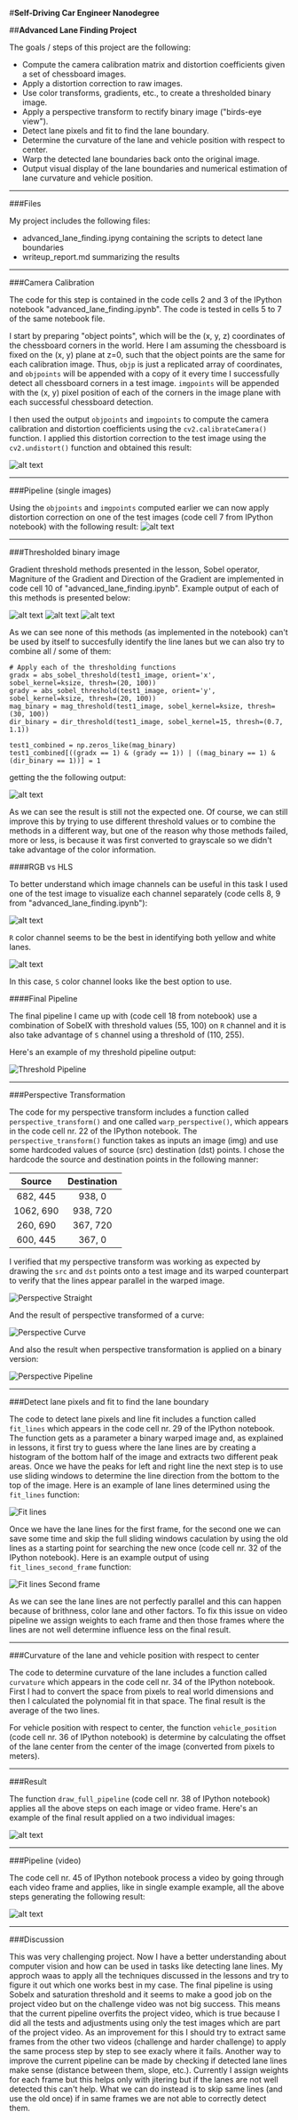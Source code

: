 #**Self-Driving Car Engineer Nanodegree**

##**Advanced Lane Finding Project**

The goals / steps of this project are the following:

* Compute the camera calibration matrix and distortion coefficients given a set of chessboard images.
* Apply a distortion correction to raw images.
* Use color transforms, gradients, etc., to create a thresholded binary image.
* Apply a perspective transform to rectify binary image ("birds-eye view").
* Detect lane pixels and fit to find the lane boundary.
* Determine the curvature of the lane and vehicle position with respect to center.
* Warp the detected lane boundaries back onto the original image.
* Output visual display of the lane boundaries and numerical estimation of lane curvature and vehicle position.

[//]: # (Image References)

[image1]: ./output_images/chess_undistort.png "Chess Undistorted"
[image2]: ./output_images/test1_undistort.png "Test1 Undistorted"
[image3]: ./output_images/rgb_channels.png "RGB Channels"
[image4]: ./output_images/hls_channels.png "HLS Channels"
[image5]: ./output_images/sobelx_threshold.png "Threshold Sobelx"
[image6]: ./output_images/magnitude_threshold.png "Threshold Magnitude"
[image7]: ./output_images/direction_threshold.png "Threshold Direction"
[image8]: ./output_images/combined_threshold.png "Threshold Combined"
[image9]: ./output_images/pipeline_threshold.png "Threshold Pipeline"

[image10]: ./output_images/perspective_straight.png "Perspective Straight"
[image11]: ./output_images/perspective_curve.png "Perspective Curve"
[image12]: ./output_images/perspective_pipeline.png "Perspective Pipeline"

[image13]: ./output_images/fitline_perspective.png "Fit lines"
[image14]: ./output_images/fitline_perspective_second.png "Fit lines Second frame"
[image15]: ./output_images/curvature_position.png "Curvature & Position"

[video1]: ./output_images/project_video_result.gif "Video Result"

---
###Files

My project includes the following files:
* advanced_lane_finding.ipyng containing the scripts to detect lane boundaries
* writeup_report.md summarizing the results

---

###Camera Calibration

The code for this step is contained in the code cells 2 and 3 of the IPython notebook "advanced_lane_finding.ipynb". The code is tested in cells 5 to 7 of the same notebook file.

I start by preparing "object points", which will be the (x, y, z) coordinates of the chessboard corners in the world. Here I am assuming the chessboard is fixed on the (x, y) plane at z=0, such that the object points are the same for each calibration image.  Thus, `objp` is just a replicated array of coordinates, and `objpoints` will be appended with a copy of it every time I successfully detect all chessboard corners in a test image.  `imgpoints` will be appended with the (x, y) pixel position of each of the corners in the image plane with each successful chessboard detection.

I then used the output `objpoints` and `imgpoints` to compute the camera calibration and distortion coefficients using the `cv2.calibrateCamera()` function.  I applied this distortion correction to the test image using the `cv2.undistort()` function and obtained this result:

![alt text][image1]

---

###Pipeline (single images)

Using the `objpoints` and `imgpoints` computed earlier we can now apply distortion correction on one of the test images (code cell 7 from IPython notebook) with the following result:
![alt text][image2]

---

###Thresholded binary image

Gradient threshold methods presented in the lesson, Sobel operator, Magniture of the Gradient and Direction of the Gradient are implemented in code cell 10 of "advanced_lane_finding.ipynb".
Example output of each of this methods is presented below:

![alt text][image5]
![alt text][image6]
![alt text][image7]

As we can see none of this methods (as implemented in the notebook) can't be used by itself to succesfully identify the line lanes but we can also try to combine all / some of them:

```
# Apply each of the thresholding functions
gradx = abs_sobel_threshold(test1_image, orient='x', sobel_kernel=ksize, thresh=(20, 100))
grady = abs_sobel_threshold(test1_image, orient='y', sobel_kernel=ksize, thresh=(20, 100))
mag_binary = mag_threshold(test1_image, sobel_kernel=ksize, thresh=(30, 100))
dir_binary = dir_threshold(test1_image, sobel_kernel=15, thresh=(0.7, 1.1))

test1_combined = np.zeros_like(mag_binary)
test1_combined[((gradx == 1) & (grady == 1)) | ((mag_binary == 1) & (dir_binary == 1))] = 1
```

getting the the following output:

![alt text][image8]

As we can see the result is still not the expected one. Of course, we can still improve this by trying to use different threshold values or to combine the methods in a different way, but one of the reason why those methods failed, more or less, is because it was first converted to grayscale so we didn't take advantage of the color information.

####RGB vs HLS

To better understand which image channels can be useful in this task I used one of the test image to visualize each channel separately (code cells 8, 9 from "advanced_lane_finding.ipynb"):

![alt text][image3]

`R` color channel seems to be the best in identifying both yellow and white lanes.

![alt text][image4]

In this case, `S` color channel looks like the best option to use.


####Final Pipeline

The final pipeline I came up with (code cell 18 from notebook) use a combination of SobelX with threshold values (55, 100) on `R` channel and it is also take advantage of `S` channel using a threshold of (110, 255).

Here's an example of my threshold pipeline output:

![][image9]

---

###Perspective Transformation

The code for my perspective transform includes a function called `perspective_transform()` and one called `warp_perspective()`, which appears in the code cell nr. 22 of the IPython notebook. The `perspective_transform()` function takes as inputs an image (img) and use some hardcoded values of source (src) destination (dst) points. I chose the hardcode the source and destination points in the following manner:

| Source        | Destination   |
|:-------------:|:-------------:|
|  682, 445     | 938, 0        |
| 1062, 690     | 938, 720      |
|  260, 690     | 367, 720      |
|  600, 445     | 367, 0        |

I verified that my perspective transform was working as expected by drawing the `src` and `dst` points onto a test image and its warped counterpart to verify that the lines appear parallel in the warped image.

![][image10]

And the result of perspective transformed of a curve:

![][image11]

And also the result when perspective transformation is applied on a binary version:

![][image12]

---

###Detect lane pixels and fit to find the lane boundary

The code to detect lane pixels and line fit includes a function called `fit_lines` which appears in the code cell nr. 29 of the IPython notebook.
The function gets as a parameter a binary warped image and, as explained in lessons, it first try to guess where the lane lines are by creating a histogram of the bottom half of the image and extracts two different peak areas.
Once we have the peaks for left and right line the next step is to use use sliding windows to determine the line direction from the bottom to the top of the image.
Here is an example of lane lines determined using the `fit_lines` function:

![][image13]

Once we have the lane lines for the first frame, for the second one we can save some time and skip the full sliding windows caculation by using the old lines as a starting point for searching the new once (code cell nr. 32 of the IPython notebook).
Here is an example output of using `fit_lines_second_frame` function:

![][image14]

As we can see the lane lines are not perfectly parallel and this can happen because of brithness, color lane and other factors. To fix this issue on video pipeline we assign weights to each frame and then those frames where the lines are not well determine influence less on the final result.

---

###Curvature of the lane and vehicle position with respect to center

The code to determine curvature of the lane includes a function called `curvature` which appears in the code cell nr. 34 of the IPython notebook.
First I had to convert the space from pixels to real world dimensions and then I calculated the polynomial fit in that space. The final result is the average of the two lines.

For vehicle position with respect to center, the function `vehicle_position` (code cell nr. 36 of IPython notebook) is determine by calculating the offset of the lane center from the center of the image (converted from pixels to meters).

---

###Result

The function `draw_full_pipeline` (code cell nr. 38 of IPython notebook) applies all the above steps on each image or video frame.
Here's an example of the final result applied on a two individual images:

![alt text][image15]

---

###Pipeline (video)

The code cell nr. 45 of IPython notebook process a video by going through each video frame and applies, like in single example example, all the above steps generating the following result:

![alt text][video1]

---

###Discussion

This was very challenging project. Now I have a better understanding about computer vision and how can be used in tasks like detecting lane lines.
My approch waas to apply all the techniques discussed in the lessons and try to figure it out which one works best in my case.
The final pipeline is using Sobelx and saturation threshold and it seems to make a good job on the project video but on the challenge video was not big success.
This means that the current pipeline overfits the project video, which is true because I did all the tests and adjustments using only the test images which are part of the project video.
As an improvement for this I should try to extract same frames from the other two videos (challenge and harder challenge) to apply the same process step by step to see exacly where it fails.
Another way to improve the current pipeline can be made by checking if detected lane lines make sense (distance between them, slope, etc.). Currently I assign weights for each frame but this helps only with jitering but if the lanes are not well detected this can't help. What we can do instead is to skip same lines (and use the old once) if in same frames we are not able to correctly detect them.
